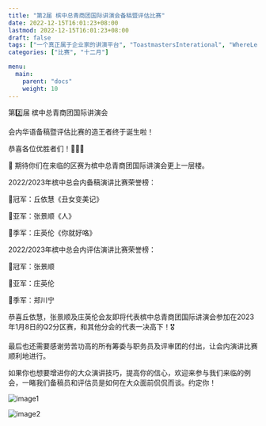 ```yaml
---
title: "第2届 槟中总青商团国际讲演会备稿暨评估比赛"
date: 2022-12-15T16:01:23+08:00
lastmod: 2022-12-15T16:01:23+08:00
draft: false
tags: ["一个真正属于企业家的讲演平台", "ToastmastersInterational", "WhereLeadersAreMade", "庄英伦", "郑川宁", "张景顺", "丘依慧"]
categories: ["比赛", "十二月"]

menu:
  main:
    parent: "docs"
    weight: 10
---
```


第2️⃣届 槟中总青商团国际讲演会

会内华语备稿暨评估比赛的造王者终于诞生啦！

恭喜各位优胜者们！🥳🥳🥳

🤩 期待你们在来临的区赛为槟中总青商团国际讲演会更上一层楼。

2022/2023年槟中总会内备稿演讲比赛荣誉榜：

🥇冠军：丘依慧《丑女变美记》

🥈亚军：张景顺《人》

🥉季军：庄英伦《你就好咯》

2022/2023年槟中总会内评估演讲比赛荣誉榜：

🥇冠军：张景顺

🥈亚军：庄英伦

🥉季军：郑川宁

恭喜丘依慧，张景顺及庄英伦会友即将代表槟中总青商团国际讲演会参加在2023年1月8日的Q2分区赛，和其他分会的代表一决高下！🎖️

最后也还需要感谢劳苦功高的所有筹委与职务员及评审团的付出，让会内演讲比赛顺利地进行。

如果你也想要增进你的大众演讲技巧，提高你的信心，欢迎来参与我们来临的例会，一睹我们备稿员和评估员是如何在大众面前侃侃而谈。约定你！

![image1](/tmc/file/2022/12/c2/1.jpg "image1")

![image2](/tmc/file/2022/12/c2/2.jpg "image2")